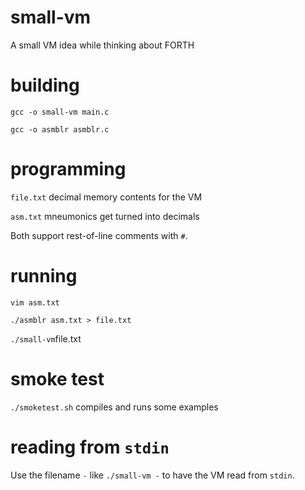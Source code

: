 # small-vm
A small VM idea while thinking about FORTH

# building
`gcc -o small-vm main.c`

`gcc -o asmblr asmblr.c`

# programming
`file.txt` decimal memory contents for the VM

`asm.txt`  mneumonics get turned into decimals

Both support rest-of-line comments with `#`. 

# running
`vim asm.txt`

`./asmblr asm.txt > file.txt`

`./small-vm`file.txt

# smoke test
`./smoketest.sh` compiles and runs some examples

# reading from `stdin`
Use the filename `-` like `./small-vm -` to have the VM read from `stdin`.
